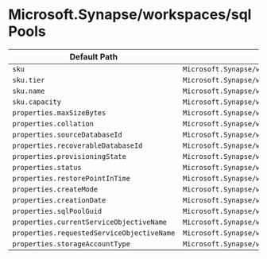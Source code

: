 # Microsoft.Synapse/workspaces/sqlPools

| Default Path | Alias |
|---|---|
| `sku` | `Microsoft.Synapse/workspaces/sqlPools/sku` |
| `sku.tier` | `Microsoft.Synapse/workspaces/sqlPools/sku.tier` |
| `sku.name` | `Microsoft.Synapse/workspaces/sqlPools/sku.name` |
| `sku.capacity` | `Microsoft.Synapse/workspaces/sqlPools/sku.capacity` |
| `properties.maxSizeBytes` | `Microsoft.Synapse/workspaces/sqlPools/maxSizeBytes` |
| `properties.collation` | `Microsoft.Synapse/workspaces/sqlPools/collation` |
| `properties.sourceDatabaseId` | `Microsoft.Synapse/workspaces/sqlPools/sourceDatabaseId` |
| `properties.recoverableDatabaseId` | `Microsoft.Synapse/workspaces/sqlPools/recoverableDatabaseId` |
| `properties.provisioningState` | `Microsoft.Synapse/workspaces/sqlPools/provisioningState` |
| `properties.status` | `Microsoft.Synapse/workspaces/sqlPools/status` |
| `properties.restorePointInTime` | `Microsoft.Synapse/workspaces/sqlPools/restorePointInTime` |
| `properties.createMode` | `Microsoft.Synapse/workspaces/sqlPools/createMode` |
| `properties.creationDate` | `Microsoft.Synapse/workspaces/sqlPools/creationDate` |
| `properties.sqlPoolGuid` | `Microsoft.Synapse/workspaces/sqlPools/sqlPoolGuid` |
| `properties.currentServiceObjectiveName` | `Microsoft.Synapse/workspaces/sqlPools/currentServiceObjectiveName` |
| `properties.requestedServiceObjectiveName` | `Microsoft.Synapse/workspaces/sqlPools/requestedServiceObjectiveName` |
| `properties.storageAccountType` | `Microsoft.Synapse/workspaces/sqlPools/storageAccountType` |

